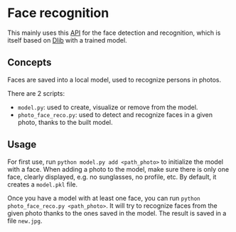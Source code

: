 # Face recognition

This mainly uses this [API](https://github.com/ageitgey/face_recognition) for the face detection and recognition, which is itself based on [Dlib](http://dlib.net/) with a trained model.

## Concepts

Faces are saved into a local model, used to recognize persons in photos.

There are 2 scripts:
* `model.py`: used to create, visualize or remove from the model.
* `photo_face_reco.py`: used to detect and recognize faces in a given photo, thanks to the built model.

## Usage

For first use, run `python model.py add <path_photo>` to initialize the model with a face. When adding a photo to the model, make sure there is only one face, clearly displayed, e.g. no sunglasses, no profile, etc.
By default, it creates a `model.pkl` file.

Once you have a model with at least one face, you can run `python photo_face_reco.py <path_photo>`. It will try to recognize faces from the given photo thanks to the ones saved in the model. The result is saved in a file `new.jpg`.
